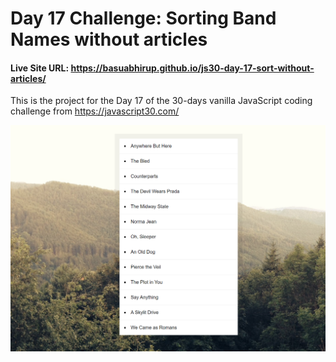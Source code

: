 # Day 17 Challenge: Sorting Band Names without articles

#### Live Site URL: https://basuabhirup.github.io/js30-day-17-sort-without-articles/

This is the project for the Day 17 of the 30-days vanilla JavaScript coding challenge from https://javascript30.com/


![Screenshot of the completed Project](./screenshot-day17.png)
